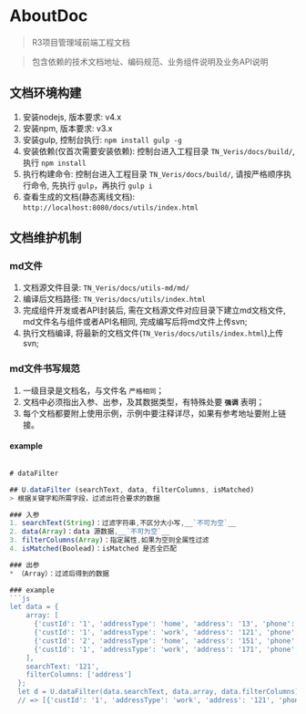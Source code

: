 # AboutDoc

> R3项目管理域前端工程文档

> 包含依赖的技术文档地址、编码规范、业务组件说明及业务API说明

## 文档环境构建
1. 安装nodejs, 版本要求: v4.x
2. 安装npm, 版本要求: v3.x
3. 安装gulp, 控制台执行: `npm install gulp -g`
4. 安装依赖(仅首次需要安装依赖): 控制台进入工程目录 `TN_Veris/docs/build/`, 执行 `npm install`
5. 执行构建命令: 控制台进入工程目录 `TN_Veris/docs/build/`, 请按严格顺序执行命令, 先执行 `gulp`，再执行 `gulp i`
6. 查看生成的文档(静态离线文档): `http://localhost:8080/docs/utils/index.html`


## 文档维护机制

### md文件
1. 文档源文件目录: `TN_Veris/docs/utils-md/md/`
2. 编译后文档路径: `TN_Veris/docs/utils/index.html`
3. 完成组件开发或者API封装后, 需在文档源文件对应目录下建立md文档文件, md文件名与组件或者API名相同, 完成编写后将md文件上传svn;
4. 执行文档编译, 将最新的文档文件(`TN_Veris/docs/utils/index.html`)上传svn;

### md文件书写规范
1. 一级目录是文档名，与文件名 `严格相同`；
2. 文档中必须指出入参、出参，及其数据类型，有特殊处要 __`强调`__ 表明；
3. 每个文档都要附上使用示例，示例中要注释详尽，如果有参考地址要附上链接。

#### example

```js

# dataFilter

## U.dataFilter (searchText, data, filterColumns, isMatched)
> 根据关键字和所需字段，过滤出符合要求的数据

### 入参
1. searchText(String)：过滤字符串,不区分大小写,__`不可为空`__
2. data(Array)：data 源数据,__`不可为空`__
3. filterColumns(Array)：指定属性,如果为空则全属性过滤
4. isMatched(Boolead)：isMatched 是否全匹配

### 出参
* （Array）：过滤后得到的数据

### example
```js
let data = {
    array: [
      {'custId': '1', 'addressType': 'home', 'address': '13', 'phone': '1', 'name': '77', 'birth': ''},
      {'custId': '1', 'addressType': 'work', 'address': '121', 'phone': '323', 'name': '77', 'birth': ''},
      {'custId': '2', 'addressType': 'home', 'address': '151', 'phone': '313', 'name': '77', 'birth': ''},
      {'custId': '1', 'addressType': 'work', 'address': '171', 'phone': '303', 'name': '77', 'birth': ''}
    ],
    searchText: '121',
    filterColumns: ['address']
  };
  let d = U.dataFilter(data.searchText, data.array, data.filterColumns);
  // => [{'custId': '1', 'addressType': 'work', 'address': '121', 'phone': '323', 'name': '77', 'birth': ''}]
```
```


